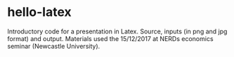 # hello-latex

Introductory code for a presentation in Latex. Source, inputs (in png and jpg format) and output. Materials used the 15/12/2017 at NERDs economics seminar (Newcastle University). 


